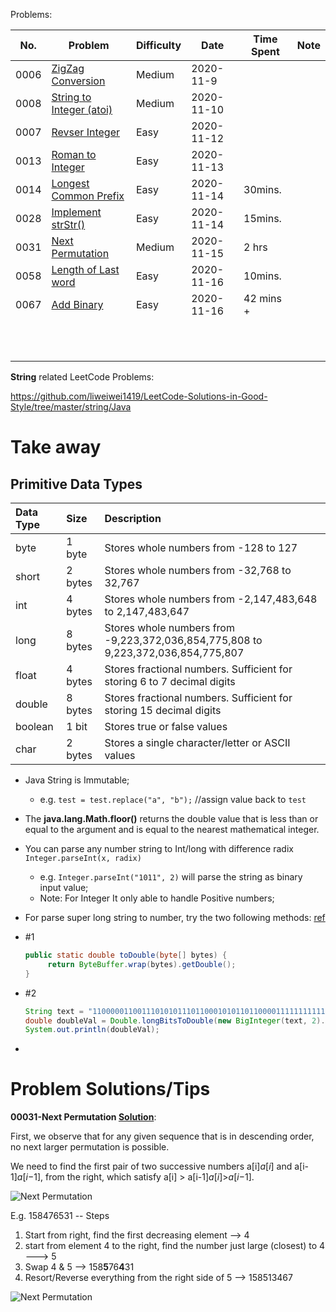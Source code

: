 Problems:

| No.  | Problem                                                      | Difficulty | Date       | Time Spent | Note |
| ---- | ------------------------------------------------------------ | ---------- | ---------- | ---------- | ---- |
| 0006 | [ZigZag Conversion](https://leetcode.com/problems/zigzag-conversion/) | Medium     | 2020-11-9  |            |      |
| 0008 | [String to Integer (atoi)](https://leetcode.com/problems/string-to-integer-atoi/) | Medium     | 2020-11-10 |            |      |
| 0007 | [Revser Integer](https://leetcode.com/problems/reverse-integer/) | Easy       | 2020-11-12 |            |      |
| 0013 | [Roman to Integer](https://leetcode.com/problems/roman-to-integer/) | Easy       | 2020-11-13 |            |      |
| 0014 | [Longest Common Prefix](https://leetcode.com/problems/longest-common-prefix/) | Easy       | 2020-11-14 | 30mins.    |      |
| 0028 | [Implement strStr()](https://leetcode.com/problems/implement-strstr/) | Easy       | 2020-11-14 | 15mins.    |      |
| 0031 | [Next Permutation](https://leetcode.com/problems/next-permutation/) | Medium     | 2020-11-15 | 2 hrs      |      |
| 0058 | [Length of Last word](https://leetcode.com/problems/length-of-last-word/) | Easy       | 2020-11-16 | 10mins.    |      |
| 0067 | [Add Binary](https://leetcode.com/problems/add-binary/)      | Easy       | 2020-11-16 | 42 mins +  |      |
|      |                                                              |            |            |            |      |
|      |                                                              |            |            |            |      |
|      |                                                              |            |            |            |      |
|      |                                                              |            |            |            |      |
|      |                                                              |            |            |            |      |
|      |                                                              |            |            |            |      |
|      |                                                              |            |            |            |      |
|      |                                                              |            |            |            |      |
|      |                                                              |            |            |            |      |
|      |                                                              |            |            |            |      |
|      |                                                              |            |            |            |      |

**String** related LeetCode Problems: 

https://github.com/liweiwei1419/LeetCode-Solutions-in-Good-Style/tree/master/string/Java



# Take away



## Primitive Data Types

| Data Type | Size    | Description                                                  |
| :-------- | :------ | :----------------------------------------------------------- |
| byte      | 1 byte  | Stores whole numbers from -128 to 127                        |
| short     | 2 bytes | Stores whole numbers from -32,768 to 32,767                  |
| int       | 4 bytes | Stores whole numbers from -2,147,483,648 to 2,147,483,647    |
| long      | 8 bytes | Stores whole numbers from -9,223,372,036,854,775,808 to 9,223,372,036,854,775,807 |
| float     | 4 bytes | Stores fractional numbers. Sufficient for storing 6 to 7 decimal digits |
| double    | 8 bytes | Stores fractional numbers. Sufficient for storing 15 decimal digits |
| boolean   | 1 bit   | Stores true or false values                                  |
| char      | 2 bytes | Stores a single character/letter or ASCII values             |

- Java String is Immutable; 

  - e.g.  `test = test.replace("a", "b");`  //assign value back to `test`

- The **java.lang.Math.floor()** returns the double value that is less than or equal to the argument and is equal to the nearest mathematical integer.

- You can parse any number string to Int/long with difference radix ` Integer.parseInt(x, radix)`

  - e.g. `Integer.parseInt("1011", 2)` will parse the string as binary input value; 
  - Note: For Integer It only able to handle Positive numbers;

-  For parse super long string to number, try the two following methods: [ref](https://stackoverflow.com/questions/11860311/how-to-convert-binary-number-to-double-in-java)

  - #1 

    ```java
    public static double toDouble(byte[] bytes) {
         return ByteBuffer.wrap(bytes).getDouble();
    }
    ```

  - #2

    ```java
    String text = "1100000110011101010111011000101011011000011111111111111111111110";
    double doubleVal = Double.longBitsToDouble(new BigInteger(text, 2).longValue());
    System.out.println(doubleVal);
    ```

- 





# Problem Solutions/Tips



**00031-Next Permutation [Solution](https://leetcode.com/problems/next-permutation/solution/)**:

First, we observe that for any given sequence that is in descending order, no next larger permutation is possible. 

We need to find the first pair of two successive numbers a[i]*a*[*i*] and a[i-1]*a*[*i*−1], from the right, which satisfy a[i] > a[i-1]*a*[*i*]>*a*[*i*−1].

![ Next Permutation ](https://leetcode.com/media/original_images/31_nums_graph.png)

E.g. 158476531 -- Steps 

1. Start from right, find the first decreasing element --> 4 
2. start from element 4 to the right, find the number just large (closest) to 4 ---> 5
3. Swap 4 & 5 --> 158**5**76**4**31
4. Resort/Reverse everything from the right side of 5 --> 158513467 

![Next Permutation](https://leetcode.com/media/original_images/31_Next_Permutation.gif)

